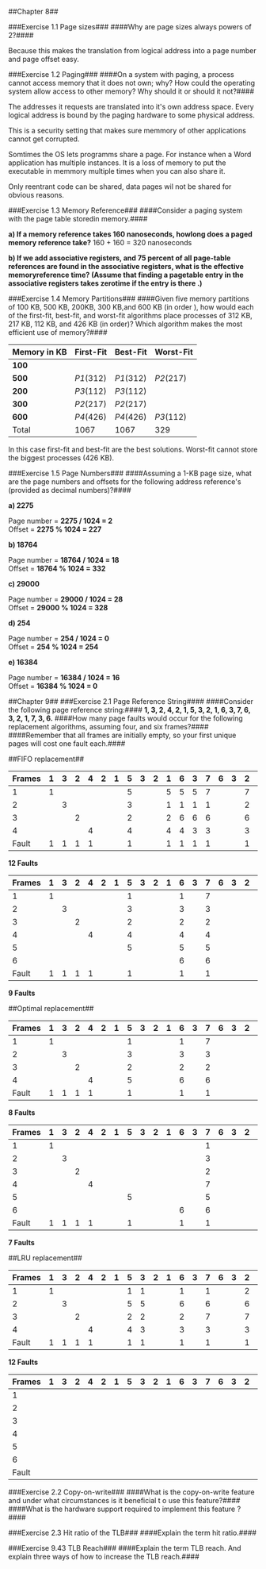 ##Chapter 8##

###Exercise 1.1 Page sizes###
####Why are page sizes always powers of 2?####

Because this makes the translation from logical address into a page number and page offset easy.


###Exercise 1.2 Paging###
####On a system with paging, a process cannot access memory that it does not own; why? How could the operating system allow access to other memory? Why should it or should it not?####

The addresses it requests are translated into it's own address space. Every logical address is bound by the paging hardware to some physical address.

This is a security setting that makes sure memmory of other applications cannot get corrupted.

Somtimes the OS lets programms share a page. For instance when a Word application has multiple instances. It is a loss of memory to put the executable in memmory multiple times when you can also share it.

Only reentrant code can be shared, data pages wil not be shared for obvious reasons.

###Exercise 1.3 Memory Reference###
####Consider a paging system with the page table storedin memory.####

**a) If a memory reference takes 160 nanoseconds, howlong does a paged memory reference take?**
160 + 160 = 320 nanoseconds

**b) If we add associative registers, and 75 percent of all page-table references are found in the associative registers, what is the effective memoryreference time? (Assume that finding a pagetable entry in the associative registers takes zerotime if the entry is there .)**


###Exercise 1.4 Memory Partitions###
####Given five memory partitions of 100 KB, 500 KB, 200KB, 300 KB,and 600 KB (in order ), how would each of the first-fit, best-fit, and worst-fit algorithms place processes of 312 KB, 217 KB, 112 KB, and 426 KB (in order)? Which algorithm makes the most efficient use of memory?####

| Memory in KB | First-Fit | Best-Fit  | Worst-Fit |
| ------------ | --------- | --------  | --------- |
| __100__      |           |           |           |
| __500__      | _P1_(312) | _P1_(312) | _P2_(217) |
| __200__      | _P3_(112) | _P3_(112) |           |
| __300__      | _P2_(217) | _P2_(217) |           |
| __600__      | _P4_(426) | _P4_(426) | _P3_(112) |
| Total        | 1067      | 1067      | 329       |

In this case first-fit and best-fit are the best solutions. Worst-fit cannot store the biggest processes (426 KB).


###Exercise 1.5 Page Numbers###
####Assuming a 1-KB page size, what are the page numbers and offsets for the following address reference's (provided as decimal numbers)?####

**a) 2275**

Page number = __2275 / 1024 = 2__  
Offset = __2275 % 1024 = 227__

**b) 18764**

Page number = __18764 / 1024 = 18__  
Offset = __18764 % 1024 = 332__

**c) 29000**

Page number = __29000 / 1024 = 28__  
Offset = __29000 % 1024 = 328__

**d) 254**

Page number = __254 / 1024 = 0__  
Offset = __254 % 1024 = 254__

**e) 16384**

Page number = __16384 / 1024 = 16__  
Offset = __16384 % 1024 = 0__


##Chapter 9##
###Exercise 2.1 Page Reference String####
####Consider the following page reference string:####
**1, 3, 2, 4, 2, 1, 5, 3, 2, 1, 6, 3, 7, 6, 3, 2, 1, 7, 3, 6.**
####How many page faults would occur for the following replacement algorithms, assuming four, and six frames?####
####Remember that all frames are initially empty, so your first unique pages will cost one fault each.####

##FIFO replacement##

| Frames | 1   | 3   | 2   | 4   | 2   | 1   | 5   | 3   | 2   | 1   | 6   | 3   | 7   | 6   | 3   | 2   | 1   | 7   | 3   | 6   |
| :--    | :-- | :-- | :-- | :-- | :-- | :-- | :-- | :-- | :-- | :-- | :-- | :-- | :-- | :-- | :-- | :-- | :-- | :-- | :-- | :-- |
| 1      | 1   |     |     |     |     |     | 5   |     |     | 5   | 5   | 5   | 7   |     |     | 7   | 7   |     |     | 6   |
| 2      |     | 3   |     |     |     |     | 3   |     |     | 1   | 1   | 1   | 1   |     |     | 2   | 2   |     |     | 2   |
| 3      |     |     | 2   |     |     |     | 2   |     |     | 2   | 6   | 6   | 6   |     |     | 6   | 1   |     |     | 1   |
| 4      |     |     |     | 4   |     |     | 4   |     |     | 4   | 4   | 3   | 3   |     |     | 3   | 3   |     |     | 3   |
| Fault  | 1   | 1   | 1   | 1   |     |     | 1   |     |     | 1   | 1   | 1   | 1   |     |     | 1   | 1   |     |     | 1   |

**12 Faults**


| Frames | 1   | 3   | 2   | 4   | 2   | 1   | 5   | 3   | 2   | 1   | 6   | 3   | 7   | 6   | 3   | 2   | 1   | 7   | 3   | 6   |
| :--    | :-- | :-- | :-- | :-- | :-- | :-- | :-- | :-- | :-- | :-- | :-- | :-- | :-- | :-- | :-- | :-- | :-- | :-- | :-- | :-- |
| 1      | 1   |     |     |     |     |     | 1   |     |     |     | 1   |     | 7   |     |     |     | 7   |     | 7   |     |
| 2      |     | 3   |     |     |     |     | 3   |     |     |     | 3   |     | 3   |     |     |     | 1   |     | 1   |     |
| 3      |     |     | 2   |     |     |     | 2   |     |     |     | 2   |     | 2   |     |     |     | 2   |     | 3   |     |
| 4      |     |     |     | 4   |     |     | 4   |     |     |     | 4   |     | 4   |     |     |     | 4   |     | 4   |     |
| 5      |     |     |     |     |     |     | 5   |     |     |     | 5   |     | 5   |     |     |     | 5   |     | 5   |     |
| 6      |     |     |     |     |     |     |     |     |     |     | 6   |     | 6   |     |     |     | 6   |     | 6   |     |
| Fault  | 1   | 1   | 1   | 1   |     |     | 1   |     |     |     | 1   |     | 1   |     |     |     | 1   |     | 1   |     |

**9 Faults**

##Optimal replacement##

| Frames | 1    | 3   | 2   | 4   | 2   | 1   | 5   | 3   | 2   | 1   | 6   | 3   | 7   | 6   | 3   | 2   | 1   | 7   | 3   | 6   |
| :--    | :--- | :-- | :-- | :-- | :-- | :-- | :-- | :-- | :-- | :-- | :-- | :-- | :-- | :-- | :-- | :-- | :-- | :-- | :-- | :-- |
| 1      | 1    |     |     |     |     |     | 1   |     |     |     | 1   |     | 7   |     |     |     | 7   |     |     |     |
| 2      |      | 3   |     |     |     |     | 3   |     |     |     | 3   |     | 3   |     |     |     | 3   |     |     |     |
| 3      |      |     | 2   |     |     |     | 2   |     |     |     | 2   |     | 2   |     |     |     | 1   |     |     |     |
| 4      |      |     |     | 4   |     |     | 5   |     |     |     | 6   |     | 6   |     |     |     | 6   |     |     |     |
| Fault  | 1    | 1   | 1   | 1   |     |     | 1   |     |     |     | 1   |     | 1   |     |     |     | 1   |     |     |     |

**8 Faults**

| Frames | 1   | 3   | 2   | 4   | 2   | 1   | 5   | 3   | 2   | 1   | 6   | 3   | 7   | 6   | 3   | 2   | 1   | 7   | 3   | 6   |
| :--    | :-- | :-- | :-- | :-- | :-- | :-- | :-- | :-- | :-- | :-- | :-- | :-- | :-- | :-- | :-- | :-- | :-- | :-- | :-- | :-- |
| 1      | 1   |     |     |     |     |     |     |     |     |     |     |     | 1   |     |     |     |     |     |     |     |
| 2      |     | 3   |     |     |     |     |     |     |     |     |     |     | 3   |     |     |     |     |     |     |     |
| 3      |     |     | 2   |     |     |     |     |     |     |     |     |     | 2   |     |     |     |     |     |     |     |
| 4      |     |     |     | 4   |     |     |     |     |     |     |     |     | 7   |     |     |     |     |     |     |     |
| 5      |     |     |     |     |     |     | 5   |     |     |     |     |     | 5   |     |     |     |     |     |     |     |
| 6      |     |     |     |     |     |     |     |     |     |     | 6   |     | 6   |     |     |     |     |     |     |     |
| Fault  | 1   | 1   | 1   | 1   |     |     | 1   |     |     |     | 1   |     | 1   |     |     |     |     |     |     |     |

**7 Faults**

##LRU replacement##

| Frames | 1   | 3   | 2   | 4   | 2   | 1   | 5   | 3   | 2   | 1   | 6   | 3   | 7   | 6   | 3   | 2   | 1   | 7   | 3   | 6   |
| :--    | :-- | :-- | :-- | :-- | :-- | :-- | :-- | :-- | :-- | :-- | :-- | :-- | :-- | :-- | :-- | :-- | :-- | :-- | :-- | :-- |
| 1      | 1   |     |     |     |     |     | 1   | 1   |     |     | 1   |     | 1   |     |     | 2   | 2   | 2   |     | 6   |
| 2      |     | 3   |     |     |     |     | 5   | 5   |     |     | 6   |     | 6   |     |     | 6   | 6   | 7   |     | 7   |
| 3      |     |     | 2   |     |     |     | 2   | 2   |     |     | 2   |     | 7   |     |     | 7   | 1   | 1   |     | 1   |
| 4      |     |     |     | 4   |     |     | 4   | 3   |     |     | 3   |     | 3   |     |     | 3   | 3   | 3   |     | 3   |
| Fault  | 1   | 1   | 1   | 1   |     |     | 1   | 1   |     |     | 1   |     | 1   |     |     | 1   | 1   | 1   |     | 1   |

**12 Faults**

| Frames | 1   | 3   | 2   | 4   | 2   | 1   | 5   | 3   | 2   | 1   | 6   | 3   | 7   | 6   | 3   | 2   | 1   | 7   | 3   | 6   |
| :--    | :-- | :-- | :-- | :-- | :-- | :-- | :-- | :-- | :-- | :-- | :-- | :-- | :-- | :-- | :-- | :-- | :-- | :-- | :-- | :-- |
| 1      |     |     |     |     |     |     |     |     |     |     |     |     |     |     |     |     |     |     |     |     |
| 2      |     |     |     |     |     |     |     |     |     |     |     |     |     |     |     |     |     |     |     |     |
| 3      |     |     |     |     |     |     |     |     |     |     |     |     |     |     |     |     |     |     |     |     |
| 4      |     |     |     |     |     |     |     |     |     |     |     |     |     |     |     |     |     |     |     |     |
| 5      |     |     |     |     |     |     |     |     |     |     |     |     |     |     |     |     |     |     |     |     |
| 6      |     |     |     |     |     |     |     |     |     |     |     |     |     |     |     |     |     |     |     |     |
| Fault  |     |     |     |     |     |     |     |     |     |     |     |     |     |     |     |     |     |     |     |     |



###Exercise 2.2 Copy-on-write###
####What is the copy-on-write feature and under what circumstances is it beneficial t o use this feature?####
####What is the hardware support required to implement this feature ?####


###Exercise 2.3 Hit ratio of the TLB###
####Explain the term hit ratio.####

###Exercise 9.43 TLB Reach###
####Explain the term TLB reach. And explain three ways of how to increase the TLB reach.####
